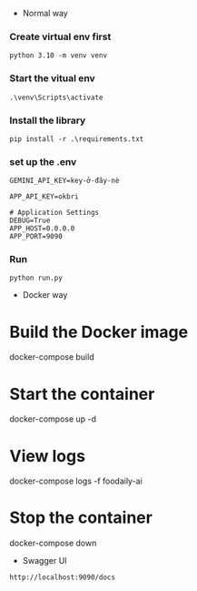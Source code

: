 - Normal way

### Create virtual env first

```
python 3.10 -m venv venv
```

### Start the vitual env

```
.\venv\Scripts\activate
```

### Install the library

```
pip install -r .\requirements.txt
```

### set up the .env

```
GEMINI_API_KEY=key-ở-đây-nè

APP_API_KEY=okbri

# Application Settings
DEBUG=True
APP_HOST=0.0.0.0
APP_PORT=9090
```

### Run

```
python run.py
```

- Docker way

# Build the Docker image

docker-compose build

# Start the container

docker-compose up -d

# View logs

docker-compose logs -f foodaily-ai

# Stop the container

docker-compose down

- Swagger UI

```
http://localhost:9090/docs
```
